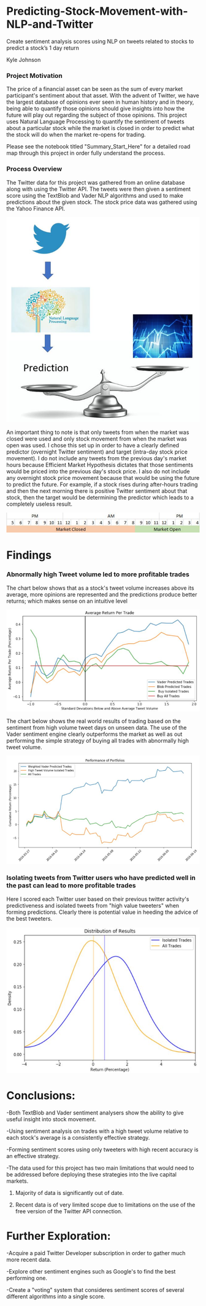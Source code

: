 # Predicting-Stock-Movement-with-NLP-and-Twitter
Create sentiment analysis scores using NLP on tweets related to stocks to predict a stock’s 1 day return

Kyle Johnson

### Project Motivation
The price of a financial asset can be seen as the sum of every market participant's sentiment about that asset.  With the advent of Twitter, we have the largest database of opinions ever seen in human history and in theory, being able to quantify those opinions should give insights into how the future will play out regarding the subject of those opinions.  This project uses Natural Language Processing to quantify the sentiment of tweets about a particular stock while the market is closed in order to predict what the stock will do when the market re-opens for trading.

Please see the notebook titled "Summary_Start_Here" for a detailed road map through this project in order fully understand the process.

### Process Overview
The Twitter data for this project was gathered from an online database along with using the Twitter API.  The tweets were then given a sentiment score using the TextBlob and Vader NLP algorithms and used to make predictions about the given stock.  The stock price data was gathered using the Yahoo Finance API. 

![Diagram](https://github.com/kylejohnson363/Predicting-Stock-Movement-with-NLP-and-Twitter/blob/master/Diagram.JPG)

An important thing to note is that only tweets from when the market was closed were used and only stock movement from when the market was open was used. I chose this set up in order to have a clearly defined predictor (overnight Twitter sentiment) and target (intra-day stock price movement). I do not include any tweets from the previous day's market hours because Efficient Market Hypothesis dictates that those sentiments would be priced into the previous day's stock price. I also do not include any overnight stock price movement because that would be using the future to predict the future. For example, if a stock rises during after-hours trading and then the next morning there is positive Twitter sentiment about that stock, then the target would be determining the predictor which leads to a completely useless result.

![Time_Sep](https://github.com/kylejohnson363/Predicting-Stock-Movement-with-NLP-and-Twitter/blob/master/Time%20Separation.JPG)

# Findings

### Abnormally high Tweet volume led to more profitable trades
The chart below shows that as a stock's tweet volume increases above its average, more opinions are represented and the predictions produce better returns; which makes sense on an intuitive level

![High_volume](https://github.com/kylejohnson363/Predicting-Stock-Movement-with-NLP-and-Twitter/blob/master/High%20Tweet%20Volume.JPG)

The chart below shows the real world results of trading based on the sentiment from high volume tweet days on unseen data.  The use of the Vader sentiment engine clearly outperforms the market as well as out performing the simple strategy of buying all trades with abnormally high tweet volume.

![Results](https://github.com/kylejohnson363/Predicting-Stock-Movement-with-NLP-and-Twitter/blob/master/Trading%20Results.JPG)

### Isolating tweets from Twitter users who have predicted well in the past can lead to more profitable trades
Here I scored each Twitter user based on their previous twitter activity's predictiveness and isolated tweets from "high value tweeters" when forming predictions.  Clearly there is potential value in heeding the advice of the best tweeters.

![Best_Tweeters](https://github.com/kylejohnson363/Predicting-Stock-Movement-with-NLP-and-Twitter/blob/master/Best%20Tweeters.JPG)

# Conclusions:
-Both TextBlob and Vader sentiment analysers show the ability to give useful insight into stock movement.

-Using sentiment analysis on trades with a high tweet volume relative to each stock's average is a consistently effective strategy.

-Forming sentiment scores using only tweeters with high recent accuracy is an effective strategy.

-The data used for this project has two main limitations that would need to be addressed before deploying these strategies into the live capital markets.

   1) Majority of data is significantly out of date.
  
   2) Recent data is of very limited scope due to limitations on the use of the free version of the Twitter API connection.
# Further Exploration:
-Acquire a paid Twitter Developer subscription in order to gather much more recent data.

-Explore other sentiment engines such as Google's to find the best performing one.

-Create a "voting" system that consideres sentiment scores of several different algorithms into a single score.
